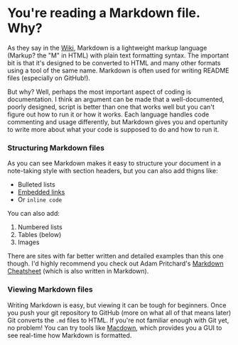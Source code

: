 # You're reading a Markdown file. Why?

As they say in the [Wiki](https://en.wikipedia.org/wiki/Markdown), Markdown is a lightweight markup language (Markup? the "M" in HTML) with plain text formatting syntax. The important bit is that it's designed to be converted to HTML and many other formats using a tool of the same name. Markdown is often used for writing README files (especially on GitHub!).

But why? Well, perhaps the most important aspect of coding is documentation. I think an argument can be made that a well-documented, poorly designed, script is better than one that works well but you can't figure out how to run it or how it works. Each language handles code commenting and usage differently, but Markdown gives you and opertunity to write more about what your code is supposed to do and how to run it.

### Structuring Markdown files

As you can see Markdown makes it easy to structure your document in a note-taking style with section headers, but you can also add thigns like:

- Bulleted lists
- [Embedded links](https://www.philadelphiaeagles.com)
- Or `inline code`

You can also add:

1. Numbered lists
2. Tables (below)
3. Images

There are sites with far better written and detailed examples than this one though. I'd highly recommend you check out Adam Pritchard's [Markdown Cheatsheet](https://github.com/adam-p/markdown-here/wiki/Markdown-Cheatsheet) (which is also written in Markdown).

### Viewing Markdown files

Writing Markdown is easy, but viewing it can be tough for beginners. Once you push your git repository to GitHub (more on what all of that means later) Git converts the `.md` files to HTML. If you're not familiar enough with Git yet, no problem! You can try tools like [Macdown](https://macdown.uranusjr.com), which provides you a GUI to see real-time how Markdown is formatted.
